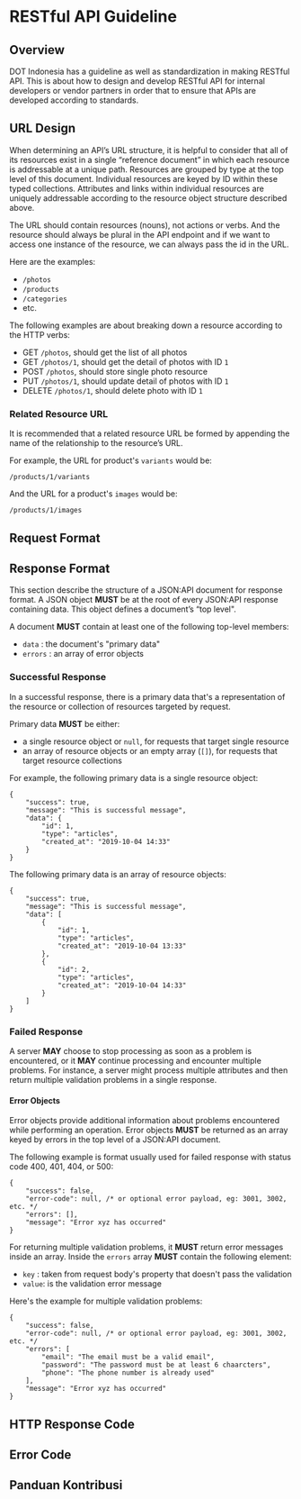# RESTful API Guideline

## Overview
DOT Indonesia has a guideline as well as standardization in making RESTful API. This is about how to design and develop RESTful API for internal developers or vendor partners in order that to ensure that APIs are developed according to standards.

## URL Design
When determining an API’s URL structure, it is helpful to consider that all of its resources exist in a single “reference document” in which each resource is addressable at a unique path. Resources are grouped by type at the top level of this document. Individual resources are keyed by ID within these typed collections. Attributes and links within individual resources are uniquely addressable according to the resource object structure described above.

The URL should contain resources (nouns), not actions or verbs. And the resource should always be plural in the API endpoint and if we want to access one instance of the resource, we can always pass the id in the URL.

Here are the examples:
- `/photos`
- `/products`
- `/categories`
- etc.

The following examples are about breaking down a resource according to the HTTP verbs:
- GET `/photos`, should get the list of all photos
- GET `/photos/1`, should get the detail of photos with ID `1`
- POST `/photos`, should store single photo resource
- PUT `/photos/1`, should update detail of photos with ID `1`
- DELETE `/photos/1`, should delete photo with ID `1`

### Related Resource URL
It is recommended that a related resource URL be formed by appending the name of the relationship to the resource’s URL.

For example, the URL for product's `variants` would be:
```
/products/1/variants
```

And the URL for a product's `images` would be:
```
/products/1/images
```

## Request Format
## Response Format
This section describe the structure of a JSON:API document for response format. A JSON object **MUST** be at the root of every JSON:API response containing data. This object defines a document’s “top level".

A document **MUST** contain at least one of the following top-level members:
- `data` : the document's "primary data"
- `errors` : an array of error objects

### Successful Response

In a successful response, there is a primary data that's a representation of the resource or collection of resources targeted by request.

Primary data **MUST** be either:
- a single resource object or `null`, for requests that target single resource
- an array of resource objects or an empty array (`[]`), for requests that target resource collections

For example, the following primary data is a single resource object:
```
{
    "success": true,
    "message": "This is successful message",
    "data": {
        "id": 1,
        "type": "articles",
        "created_at": "2019-10-04 14:33"
    }
}
```

The following primary data is an array of resource objects:
```
{
    "success": true,
    "message": "This is successful message",
    "data": [
        {
            "id": 1,
            "type": "articles",
            "created_at": "2019-10-04 13:33"
        },
        {
            "id": 2,
            "type": "articles",
            "created_at": "2019-10-04 14:33"
        }
    ]
}
```

### Failed Response
A server **MAY** choose to stop processing as soon as a problem is encountered, or it **MAY** continue processing and encounter multiple problems. For instance, a server might process multiple attributes and then return multiple validation problems in a single response.

#### Error Objects
Error objects provide additional information about problems encountered while performing an operation. Error objects **MUST** be returned as an array keyed by errors in the top level of a JSON:API document.

The following example is format usually used for failed response with status code 400, 401, 404, or 500:
```
{
    "success": false,
    "error-code": null, /* or optional error payload, eg: 3001, 3002, etc. */
    "errors": [],
    "message": "Error xyz has occurred"
}
```

For returning multiple validation problems, it **MUST** return error messages inside an array. Inside the `errors` array **MUST** contain the following element:
- `key` : taken from request body's property that doesn't pass the validation
- `value`: is the validation error message

Here's the example for multiple validation problems:
```
{
    "success": false,
    "error-code": null, /* or optional error payload, eg: 3001, 3002, etc. */
    "errors": [
        "email": "The email must be a valid email",
        "password": "The password must be at least 6 chaarcters",
        "phone": "The phone number is already used"
    ],
    "message": "Error xyz has occurred"
}
```

## HTTP Response Code
## Error Code
## Panduan Kontribusi

